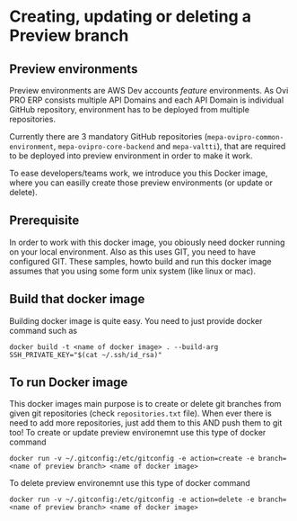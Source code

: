 Creating, updating or deleting a Preview branch
===============================================

## Preview environments
Preview environments are AWS Dev accounts _feature_ environments. As Ovi PRO ERP consists multiple API Domains and each API Domain is individual GitHub repository, environment has to be deployed from multiple repositories.

Currently there are 3 mandatory GitHub repositories (`mepa-ovipro-common-environment`, `mepa-ovipro-core-backend` and `mepa-valtti`), that are required to be deployed into preview environment in order to make it work.

To ease developers/teams work, we introduce you this Docker image, where you can easilly create those preview environments (or update or delete).

## Prerequisite
In order to work with this docker image, you obiously need docker running on your local environment. Also as this uses GIT, you need to have configured GIT.
These samples, howto build and run this docker image assumes that you using some form unix system (like linux or mac).

## Build that docker image
Building docker image is quite easy. You need to just provide docker command such as
```
docker build -t <name of docker image> . --build-arg SSH_PRIVATE_KEY="$(cat ~/.ssh/id_rsa)"
```

## To run Docker image
This docker images main purpose is to create or delete git branches from given git repositories (check `repositories.txt` file). When ever there is need to add more repositories, just add them to this AND push them to git too!
To create or update preview environemnt use this type of docker command
```
docker run -v ~/.gitconfig:/etc/gitconfig -e action=create -e branch=<name of preview branch> <name of docker image>
```

To delete preview environemnt use this type of docker command
```
docker run -v ~/.gitconfig:/etc/gitconfig -e action=delete -e branch=<name of preview branch> <name of docker image>
```